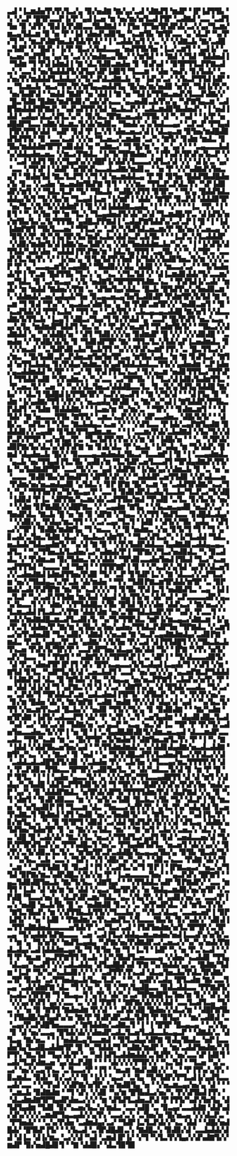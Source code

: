 ▃▟▝▐▃▆▟▅▜▚▜▚▜▃▞▄▝▉▞▅▟▇▝▇▞▄▞▃▟▝▟▇▟▜▝▆▟▛▝▐▛▐▟▜▜▙▝▚▝▞▃▛▝█▜▛▃▃▛▐▞▛▝▄▟▐▃▅▝▆▝▅▞▆▞▅▜▃▟▐▜▛▝▃▟▇▟▝▃▃▝▃▟▜▜▅▝▉▝▟▜▚▝▉▟▐▞▛▟▉▃▃▜▙▟▇▟▝▝▐▜▅▝▛▜▅▜▛▟▛▟▞▃▞▞▄▞▜▃▆▞▆▃▄▜▟▃▆▝▉▝▅▝▛▝▐▟▝▟▅▟▚▟▉▜▄▝▚▃▆▜▙▝▇▜▛▃▃▝▄▝▟▃▛▝▚▞▛▞▜▝▚▝▆▃▛▟▇▜▅▃▙▜▟▞▛▟▞▝▐▝▃▟▟▞▅▜▝▞▃▝▞▝▞▟▇▃▙▝▇▞▃▟█▃▜▟▛▝▞▝█▟▚▝▐▞▛▝█▃▞▞▙▟▃▃▄▝▅▟▜▜▙▜▅▝▐▃▞▃▆▜▝▝▄▟▐▞▝▃▚▃▅▞▚▟▜▜▄▝▄▞▅▝▃▞▞▞▅▟▆▃▄▜▙▞▝▞▆▜▟▝▝▝▇▟▝▞▜▟▝▜▟▟▅▟▐▝▜▟▆▝▜▝▛▟▐▟▆▟▐▝▇▝▟▃▜▟▉▃▆▟▅▝▊▝▊▟▚▟▝▝▉▜▛▜▜▃▛▛▇▃▟▃▚▝▃▃▜▝▅▞▙▟▟▟▜▞▟▜▄▞▟▛▐▟▉▜▝▜▃▃▆▝▝▟▅▝▅▟▚▝▊▞▙▟▞▝▃▞▅▞▛▞▆▟▟▟▜▃▙▟▄▞▞▜▞▃▛▟▃▟▇▃▙▝▅▝▐▟▚▞▃▞▝▞▙▃▛▜▜▟▐▟▛▝▃▝▜▃▆▃▙▝▅▃▞▜▚▞▛▞▆▜▄▃▅▟▟▜▄▝█▞▅▞▆▞▅▟▉▝▅▜▚▝▜▟▐▞▛▞▚▝▅▞▙▟▛▟▝▝▅▟▟▝▇▟▛▝▅▝▟▟▐▝▇▝▅▝▜▟▐▞▜▜▅▃▅▟▚▜▃▃▛▟▇▞▞▝█▃▜▟▇▝█▟▇▞▆▟▜▟▊▞▚▟▞▟▚▃▃▝▄▃▅▟▊▃▙▜▚▞▄▝▚▛▇▜▄▃▆▝▃▟█▜▅▟▟▟▜▛▇▟▚▝▚▟▚▟▜▜▚▜▟▝▅▃▙▃▛▞▝▃▟▃▆▟▉▜▙▟▅▟▚▝▐▝▅▟▐▟▟▝▃▟▄▞▟▃▞▟▜▃▚▞▚▝▉▞▙▃▜▛▇▃▅▃▟▞▜▜▙▝▟▝▚▝▚▟▝▝▐▞▛▝▅▟█▟▛▜▃▃▚▟▇▞▟▃▆▃▜▞▟▞▆▟▉▃▝▜▅▟▞▃▚▞▙▟▃▃▄▞▝▃▛▃▛▝▛▜▄▟▐▜▛▞▛▜▞▟▟▝▚▟▛▝▊▟▝▛▐▃▚▜▝▟▅▃▅▃▞▟▐▝▟▃▄▃▆▝▉▜▅▞▆▟█▟▉▟▜▟▜▜▞▝▉▝▃▃▚▃▟▝▞▞▅▝▜▃▅▃▞▃▆▟▆▝▃▞▚▝▇▜▞▝▊▟▆▝▆▟▃▝▊▜▙▞▆▟▟▟▆▜▛▜▚▟▊▟▟▝▅▝▚▟▆▃▞▝▜▝█▞▆▝▃▝▄▝▄▞▞▝▝▃▄▃▃▃▙▟▚▞▟▟▄▟▅▃▅▃▝▞▆▃▞▛▇▟▃▝▐▞▜▞▜▛▇▟▅▞▚▝▐▜▚▟▚▜▛▟▚▞▙▃▛▝▞▝▝▃▟▝▟▟▜▝▉▞▞▜▄▟▚▞▞▟█▛▐▞▟▟▚▜▃▃▃▞▟▜▃▞▟▝▞▞▝▟▐▞▃▝▄▞▝▃▃▝▞▜▚▛▐▝▟▟▛▝▅▜▛▟▚▃▃▟▃▟▇▞▆▟▊▃▝▝▅▝▛▝▞▞▚▟▇▟▚▜▅▃▄▜▝▝▉▟▅▜▟▝▇▃▜▃▛▜▝▞▜▝▟▝▅▃▆▟▟▃▄▝▛▝▉▝▉▜▅▝█▟▟▜▙▟█▟▅▞▙▝▊▃▝▞▃▟▅▝▅▃▅▟▆▜▙▛▇▝▊▜▝▝▞▞▆▃▝▜▜▃▛▃▛▟▃▜▚▝▚▛▐▟▉▟▛▞▆▜▝▞▝▜▟▃▜▃▛▝▜▞▝▜▙▃▙▝▚▟█▞▟▜▜▝▉▜▛▃▝▝▜▞▄▝█▟▟▜▟▃▟▟▄▞▙▜▝▜▞▞▙▞▆▝▜▃▄▟▐▃▅▝▐▞▆▛▐▝▟▟▞▝▇▜▛▝▉▃▛▟▝▟▟▟▉▜▛▝▅▞▜▃▚▜▞▜▞▞▟▟▆▛▐▝█▝▞▟▐▟▟▟▇▃▄▟▄▝▐▝▝▝▞▝▝▝▐▃▝▜▚▝▐▝▊▜▝▝▚▝▚▜▅▝▛▝▆▝▜▃▚▝▜▃▄▟▅▟▜▞▟▞▚▞▟▝▜▃▆▟█▞▛▃▝▟▐▟▜▞▅▞▆▜▙▞▙▞▃▜▞▜▜▜▙▝▄▟█▃▛▛▇▟▐▝▃▟▄▛▇▜▟▟▚▞▃▞▃▛▐▝█▝▐▝▐▟▐▟▆▛▇▜▝▜▙▜▃▃▅▞▝▜▜▃▞▃▝▃▛▞▚▜▟▜▟▃▅▃▆▞▛▝█▞▅▞▞▃▅▃▄▝▞▝▉▜▞▞▛▃▜▞▚▜▄▜▛▞▙▞▆▟▚▃▙▞▟▟▚▃▛▃▙▜▙▝▝▝▐▃▛▃▚▜▃▟▟▟▛▝▞▟▉▞▆▟▆▜▞▟▐▟▇▞▅▃▜▟▛▞▄▝▞▟▞▜▅▟▟▟▆▃▙▞▚▞▃▝▐▝▐▞▟▜▞▟▜▜▟▞▚▟▞▟▅▝▚▟▟▟▐▜▚▛▇▞▆▝▐▟▃▜▄▜▜▜▝▃▄▜▙▝▞▝▚▝▞▜▛▃▝▃▃▟▚▜▃▜▄▜▚▝▞▝▐▞▅▞▄▝▊▜▄▜▟▜▚▜▅▛▐▞▜▟▞▞▙▟▉▜▅▃▜▞▆▝▞▞▞▃▛▝▛▝▄▝▃▃▄▃▆▜▞▃▄▟█▞▝▜▙▟▉▞▞▟▄▝▟▟█▝▞▝▆▃▃▞▃▞▝▝▜▞▙▟▅▟▞▛▐▝▛▃▆▝█▟▜▜▙▝▜▃▚▝▄▝▚▃▝▞▜▃▜▟▝▞▝▟▐▃▆▟▊▟▟▞▜▞▃▃▆▞▄▞▜▟▃▝▉▝▃▞▅▃▄▞▝▞▙▝▅▟▇▜▞▜▛▜▛▜▜▟▇▃▚▃▝▝▛▟▜▟▐▞▃▟▞▝▆▟▞▝▆▝▆▟▟▝▇▟▅▞▞▛▇▝▃▝▟▜▅▜▄▞▟▟▃▝█▃▙▝█▜▟▜▚▞▄▜▅▟▉▃▆▝▚▝▟▟▆▟▞▃▅▞▄▟▄▟▞▜▅▝▉▃▄▃▅▃▄▜▅▜▃▟▉▟▛▝▛▟▆▜▛▞▙▜▟▝▇▝▚▃▆▝▜▝▊▟▝▜▚▞▚▝▄▃▟▃▞▟▆▜▄▝▄▝▇▝▛▟▛▃▆▜▛▞▞▝▅▟▉▃▅▜▝▝▉▝▚▃▟▜▟▞▟▝▛▜▚▃▙▞▝▜▜▝▅▝▝▃▙▜▜▞▝▃▙▃▄▃▄▃▟▟█▝▇▞▅▜▝▞▟▃▃▟▇▞▙▜▜▃▙▝▐▃▄▜▝▟█▃▞▜▄▞▜▝▊▞▛▟▟▝▄▝▃▃▛▝█▞▛▟▜▝▅▃▚▃▄▝▄▞▄▜▄▝▆▟▆▟▛▜▟▟▜▝▆▃▚▞▝▝▛▃▛▞▅▃▆▜▝▜▚▟▆▜▙▜▞▝▝▜▙▃▞▞▟▟▇▟▟▝▄▝▚▞▟▟█▞▅▝▝▟▜▝▜▟▊▞▞▞▅▝▉▟▆▟▛▝█▝▞▞▝▞▞▟▉▟█▝▝▃▅▟▅▝▞▝▛▟█▞▟▞▙▝▊▝▜▟▊▟▛▜▛▝▇▞▝▜▜▃▜▃▚▜▟▞▄▛▐▃▅▟▆▟▃▝▊▝▞▞▅▃▟▝▝▃▜▟▛▟▊▃▙▞▜▃▙▜▜▝▚▞▞▞▛▟▚▃▆▛▐▜▚▝▃▝█▃▜▜▃▞▞▞▆▃▝▝█▞▙▟▊▃▛▃▛▟▅▃▆▜▅▜▅▜▛▃▄▝▆▜▙▞▄▟▃▝▆▝▇▝▊▟▜▃▞▝▇▜▟▝▅▜▜▃▙▟▄▝▊▞▛▟▄▞▆▟▆▃▜▞▄▟▜▟▟▃▙▟▃▃▜▜▞▞▄▟▅▟▆▝▃▛▐▟▅▞▄▃▟▟▆▟▟▝▚▜▛▝▝▃▞▝▊▝▛▟▐▜▜▃▚▃▞▝▊▞▄▃▆▝▅▟▊▜▜▜▃▞▜▜▚▛▐▝▜▜▟▟▚▟▉▝▚▜▚▟▆▃▚▝▚▞▃▃▝▃▞▜▛▜▙▝▐▝▜▃▞▟▐▟▉▞▙▟▆▜▜▃▝▝▛▃▅▃▜▞▝▃▅▝▚▝▚▞▞▟▃▜▅▃▞▟▟▟█▃▃▜▃▝▊▃▜▞▄▜▟▜▄▜▟▟█▝▇▞▙▞▝▝▟▃▜▝█▟█▟▐▞▛▜▙▜▛▞▚▃▛▞▄▃▟▜▝▝▇▝▞▜▞▟▝▝▝▟▐▜▄▝▉▝▚▟▆▝▐▞▄▟▇▞▜▜▝▞▛▞▚▝▅▃▄▟▄▜▛▟▉▝▄▝▇▞▚▞▚▟▐▝▇▜▟▟▛▞▛▜▙▃▛▟▟▜▝▃▜▟▆▝▉▟▟▟▇▞▝▝▐▃▅▞▆▝▚▞▆▞▃▝▝▜▛▞▝▝▊▟▆▃▆▜▝▝▝▟▜▟▞▝▇▝▅▃▃▃▜▜▙▝▇▜▜▞▝▃▆▃▚▃▛▞▞▞▝▟▛▃▃▟▅▃▝▟█▞▙▜▞▝▝▟█▞▃▝▚▟▜▃▜▝▚▜▃▝▇▃▙▟▄▃▚▃▅▝▞▝▝▞▟▜▃▃▝▛▐▟▞▃▄▛▇▜▄▟▇▝▉▟▟▟▊▞▞▃▄▟▛▝▊▜▟▞▛▜▄▟▆▃▆▃▝▝▐▝▃▃▆▞▛▟▞▃▙▟▇▟▝▞▙▞▜▞▞▟▛▃▛▞▛▜▛▝▃▞▅▜▄▞▛▃▝▜▃▜▟▜▚▜▚▞▞▞▆▝▟▝▐▟█▞▅▝▝▝▄▝▚▜▛▟▞▟▉▛▇▞▙▞▟▃▚▞▟▜▚▛▇▝▆▝▊▟▞▟▃▝▛▝▅▃▙▝▐▞▚▟▄▝▆▝▜▞▟▟▚▝█▝▆▟▝▟▄▟▅▃▙▝█▞▞▝▉▃▃▃▄▃▆▟▅▟▄▜▙▃▞▜▃▃▆▛▐▝▉▝▐▝▃▃▄▟▆▟▃▝▄▃▙▝▅▞▜▜▄▟▐▜▃▜▙▝▄▟▊▞▆▝▜▃▜▟▛▃▅▜▃▃▟▜▝▜▛▟▄▟▇▟▚▜▜▞▙▝▚▞▙▟▇▟▛▜▛▝▃▃▞▜▞▞▃▝▄▟▝▟▟▛▇▝▐▞▆▞▄▞▞▟▆▃▙▝▊▝▃▝▅▝▄▝▃▃▃▝▉▟▉▜▙▞▅▜▅▟▛▜▝▟▛▜▞▟▚▞▞▝▚▟▟▟▛▃▅▜▜▟▉▝▞▟▚▟▃▃▅▝▛▟▆▞▅▞▅▃▅▟▄▟▉▝▄▜▟▃▚▝▊▛▐▛▇▝█▞▚▃▆▝▅▝▃▟▟▜▛▟▇▞▚▃▞▜▚▝▚▞▝▜▜▜▅▜▚▞▜▞▆▃▄▞▛▝▃▃▜▝▉▟▊▟▛▟▃▟▄▜▃▃▙▞▜▃▛▃▞▜▞▟█▝▐▟▉▟▝▛▐▃▝▟▛▛▇▞▚▃▆▞▟▞▃▟▜▜▙▞▆▟▝▜▚▟█▝▃▜▃▝▊▞▙▞▙▝▅▞▝▝▞▟▆▝▊▛▇▟█▞▞▟█▛▇▃▝▞▝▃▄▟▆▝▇▜▄▝▝▞▙▃▅▃▄▟▉▝▅▃▛▞▃▞▝▜▅▟▛▟▃▝▇▃▙▝█▝▅▝▆▝▉▝▟▛▇▝▞▜▄▃▝▞▞▜▜▝▆▟▜▃▃▝▊▟█▟▃▟▄▞▝▝▞▟▉▞▄▝▛▟▄▞▆▃▜▜▝▝▞▃▞▃▄▞▜▃▜▝▐▟█▝▝▟▜▞▞▜▙▝▄▟▄▝▝▟▜▃▞▞▜▛▐▝▉▟█▞▆▟▇▜▄▝▜▝▅▃▃▝▞▝█▝▅▟▆▃▝▞▅▝▊▜▞▜▝▜▝▝▜▝▄▝▊▃▟▞▃▜▅▃▜▟▇▝▟▃▞▝▆▃▙▃▞▟▆▜▚▝▝▜▃▞▟▜▃▞▚▝▐▞▜▃▟▟▝▜▟▃▅▃▙▟▞▜▟▃▄▟▆▜▞▝▚▞▟▝▇▝▉▝▝▞▛▞▙▟▛▟▟▃▃▜▄▟▇▟▊▃▟▟▄▃▄▃▝▟▜▃▝▝▚▞▜▜▅▃▙▜▃▟▅▞▃▞▚▟▆▟▞▛▐▝▜▛▇▞▞▜▃▞▅▟▉▟▃▝▚▝▉▃▟▟▃▝▞▝▛▟▆▃▅▝▉▞▜▟▅▃▚▞▞▟▟▞▝▜▛▟▊▃▃▟▅▜▅▟▐▜▙▟▝▜▃▞▚▃▅▃▟▜▜▜▟▝▚▃▃▃▚▟▝▜▅▜▝▝▐▜▜▛▇▛▐▝▊▝▝▞▚▃▛▞▄▜▟▝▄▞▛▞▟▃▅▜▞▞▃▟▅▟▇▟▐▟▆▟▜▜▅▞▛▟▉▝▜▞▝▃▛▝▊▜▟▛▐▃▚▝▇▝▟▃▃▞▞▃▛▜▃▞▆▝▅▞▞▜▙▟▄▃▚▞▛▃▙▝▟▞▆▟▅▝▝▜▚▝▜▟▊▛▇▃▆▜▛▟▟▞▆▜▛▝▃▝▉▛▇▟▞▃▟▞▛▟▜▛▇▝▆▞▜▞▚▃▛▞▞▞▜▝▊▜▙▝▛▟▐▃▜▝▅▟█▟▜▃▝▃▄▝▐▟▐▃▜▃▛▝▚▞▃▟▚▜▜▟▆▝▆▞▙▟▝▟▄▟▝▟▄▜▜▞▅▝▟▞▚▟▝▃▛▃▃▃▃▟▛▞▄▃▚▞▙▃▃▜▝▞▝▟▆▞▝▞▛▜▟▟█▃▚▜▙▝█▜▟▝▊▞▞▟▅▝▟▟▚▃▞▝▇▞▅▃▞▞▜▃▆▃▟▟▐▜▃▟▃▞▞▛▇▝▟▟▞▟▆▝▅▞▃▜▛▜▟▃▙▟▛▞▛▝▚▟▚▝▛▃▃▜▝▝▚▟▞▞▆▟▇▟█▃▆▃▟▜▃▟▊▞▙▝▚▞▜▞▜▜▛▟▃▝▆▛▐▞▆▃▄▃▞▟▇▃▆▝▐▞▄▞▛▃▜▝▟▟▅▞▛▝▇▞▆▝▄▜▙▞▄▜▅▞▄▟▅▞▜▜▟▃▛▟▛▜▅▝▜▛▇▟▃▝▞▃▆▜▃▞▅▜▚▟▅▟▉▝▜▃▚▟▉▞▝▟▇▟▝▞▅▃▆▝▇▝▅▃▛▃▄▟▇▟▆▟▄▞▃▟▊▛▇▝▆▟▃▝▛▃▙▝▄▟▄▞▛▃▙▝▄▟▇▞▝▞▙▜▅▝▛▞▃▟▝▟▐▜▜▟█▜▝▞▞▜▙▃▙▃▙▜▚▃▅▝▛▟▚▜▞▜▛▞▛▝▃▃▛▟▛▜▅▞▟▃▄▞▆▞▟▟▝▜▞▝▐▛▇▝▚▜▚▝▅▜▞▃▛▞▜▃▃▝▜▝▝▛▇▜▝▝▚▟▇▜▞▞▞▜▛▜▚▛▐▝▃▝▟▛▐▝▝▜▞▟▃▃▃▟▉▜▞▝▟▝▛▃▝▟▅▟▜▛▐▛▐▜▝▟▚▝█▜▚▃▄▃▃▞▙▜▃▟▄▟▐▃▄▟▞▜▝▞▟▜▝▞▆▝▇▜▟▝▊▜▃▝▚▟▛▜▄▜▞▟▝▃▅▃▙▟▜▝▃▃▛▝▅▞▄▞▞▞▄▝▄▃▅▛▇▃▛▜▟▟▟▝▐▟▇▟▚▟▝▟▃▝█▝▇▜▟▞▚▜▄▝▚▜▄▃▄▝▅▞▅▃▛▛▇▜▝▃▙▟▚▞▅▜▚▝▛▝▅▝▟▟▝▟▐▞▟▝▜▝▄▛▇▃▚▜▝▟▝▞▃▞▝▟▇▜▚▞▄▝▟▝█▜▟▞▃▃▟▃▝▜▞▃▞▃▝▃▛▟▞▜▝▜▛▟▟▃▛▃▆▝▄▟▃▟▅▟▐▜▛▜▞▝▟▜▙▟▚▝▚▝▚▝▛▞▛▞▅▞▃▝▊▞▆▝█▟▅▝▟▞▚▝▇▞▆▛▇▝▃▟▇▝▅▟▇▝▛▞▞▟▝▟▄▞▟▝▄▟▝▝▚▞▙▃▜▞▜▜▝▞▅▃▆▜▚▃▟▝█▃▙▞▞▝▅▟▉▝▜▜▞▞▜▞▄▝▊▝▉▟▉▟▇▝▝▝▇▞▚▟▆▝▅▜▛▟▇▝▐▟▜▞▃▟▃▃▛▜▝▟▞▝▛▝▄▜▚▝▃▜▝▃▅▜▄▟▆▝▝▟▄▟▊▟█▃▜▃▟▝▚▟▝▃▞▝▟▞▃▞▟▝▜▟▇▞▅▝▃▞▄▃▛▝▚▃▄▝▅▃▚▛▐▃▝▜▛▝▛▝▛▞▜▞▃▟▅▜▅▃▃▟▅▃▜▞▞▛▐▝▅▝█▝▐▝▃▜▄▟█▟▉▟▊▜▞▟▆▃▅▃▄▟▝▟▃▃▆▟▛▃▃▃▟▃▝▜▜▞▚▃▆▝▆▝▃▝█▞▛▜▛▃▜▞▆▟▅▜▝▟▇▜▅▃▆▜▃▜▚▝▛▝▐▝▚▝▇▝▐▟▟▝▞▟▟▜▙▃▅▜▅▞▄▟▝▝▚▜▜▟▆▟▆▟▞▃▚▞▟▟▊▟▄▟▇▞▅▃▟▃▟▟▇▝▇▜▚▞▚▃▝▞▚▝▇▃▞▝▊▝▅▟▝▝▄▝▜▞▛▟█▃▟▜▚▜▃▟▅▟▜▃▞▞▛▟▃▞▞▟▝▃▟▟▃▟▃▟█▜▟▜▞▟▊▝▞▃▙▟▅▝▛▞▝▃▙▜▅▝▞▜▃▃▄▞▆▃▜▜▜▜▚▜▝▟▚▝▛▃▛▟▊▃▜▜▙▃▃▜▛▜▛▞▃▟▉▜▅▜▃▝▄▝▟▞▚▟▃▃▜▞▟▝▊▝▆▝▛▝█▝▛▝▉▜▃▝▐▝▐▝▄▟▅▝▄▃▃▜▞▝▄▝▞▞▅▜▚▞▜▜▃▃▄▟█▜▜▝▟▝▟▝▆▜▝▞▟▟▄▞▚▞▙▟█▝▟▟▜▃▛▜▜▟▊▜▞▟▝▜▝▜▛▞▝▝█▟▛▞▛▟▚▞▛▟▚▜▅▝▅▟▞▃▛▝▄▞▚▝▉▝▟▟▟▛▇▟▃▝▅▜▛▟▞▟▛▜▞▜▜▜▜▟▆▞▛▟▝▟▄▛▇▟▝▞▄▝▉▝▚▜▝▟▆▜▝▝▊▟▛▟▉▃▃▝▆▝▞▝▅▜▞▃▜▟▊▝█▃▙▃▚▜▙▝▜▞▝▟▃▛▐▝█▝▆▃▅▝▅▝▅▜▄▟▊▛▐▜▝▜▃▃▆▝▟▃▝▜▅▃▃▞▅▜▚▜▚▝▄▜▃▜▚▞▚▟▄▜▟▝▊▃▅▜▚▟▇▃▜▝█▟▆▟▝▟▜▝▅▟▉▝▅▞▃▜▅▟▊▜▞▝▚▝▇▜▃▝▐▞▃▝▚▟▐▜▃▜▚▝▊▞▆▜▄▝▃▝▚▝▉▝▉▜▛▜▝▟▉▟▝▃▞▟▟▝▉▟▜▟▚▜▞▞▞▟▝▟▜▃▄▝▟▟▇▞▄▜▟▜▅▞▜▟▅▜▛▝▊▝▄▝▇▞▞▃▜▟▃▝▆▞▝▝▇▝▅▜▝▃▙▞▞▃▅▃▚▝▟▃▚▝▅▃▝▟█▝█▝▃▟▞▟▞▝▇▃▚▜▃▝▅▃▞▞▜▜▟▜▃▞▄▟▜▝▊▟▝▃▅▟▃▃▅▞▟▝▜▞▛▞▛▜▛▟▜▃▛▞▄▝▛▜▚▟█▃▜▝▅▞▃▝▛▜▄▟▆▜▟▜▃▝▅▃▅▜▝▟▞▞▄▞▞▝▉▞▛▞▃▜▞▟▉▃▜▃▜▞▃▝▆▜▅▜▛▃▛▃▟▟█▞▙▃▄▃▄▜▙▞▄▝▉▜▙▝█▃▟▞▜▞▝▝▚▞▙▃▝▃▙▝▃▃▚▝▜▟▚▝▚▜▝▟█▞▚▞▚▞▚▝▝▟▊▃▚▃▃▝▛▟▇▝▟▞▞▜▝▃▆▝▝▃▛▜▜▟▇▝▊▝▉▃▟▝▐▜▝▞▃▟▜▃▚▞▜▝▊▛▐▝▐▛▇▃▄▃▞▝▅▃▚▞▜▜▟▝▉▛▇▞▆▃▚▟▛▟█▃▚▜▞▞▅▝▛▝▐▃▅▃▃▃▃▜▅▞▝▝▄▃▛▟▚▝█▛▇▜▝▝▄▃▜▟▉▟█▜▅▃▙▝▇▞▜▞▙▃▝▟▇▜▄▞▝▝▚▜▜▟▟▃▚▟▛▝▊▛▇▟▛▞▝▃▃▝▆▜▜▝▐▃▙▝▟▝▟▞▆▝▆▝▟▟▝▞▄▃▞▜▅▜▛▟▚▝▅▝▇▟▄▃▆▟▉▞▅▞▅▜▛▝▞▃▛▟█▝▜▃▃▞▅▞▄▝▟▃▛▟▛▃▆▞▜▟▃▝▄▃▚▜▄▜▚▝▟▝▄▟▊▞▅▞▃▝▃▃▞▛▐▃▚▝▅▟█▝▅▃▙▜▙▝█▝▃▝▅▟▇▟▉▝▊▃▚▝▃▝▅▜▚▟▛▟▃▝▟▝▆▜▃▜▚▜▞▝▇▜▃▜▙▟▚▝▆▝▞▟▜▜▙▃▙▜▜▞▞▜▃▃▙▞▄▝▚▜▃▞▟▃▄▝▃▃▅▃▅▛▐▝▉▛▐▟▜▞▝▝▅▝▐▟▉▝▝▛▇▟▆▞▃▜▚▃▆▟▜▃▚▜▃▃▃▜▙▞▙▝▊▞▚▟▞▞▝▟▊▟▐▃▜▜▚▟▇▟▅▟▃▃▃▃▅▜▟▞▛▝▃▞▜▃▞▃▟▝▐▜▟▜▅▟▆▞▅▜▃▜▛▜▛▞▃▜▛▃▄▝▜▞▄▟▟▞▙▛▇▃▃▃▝▃▅▝▃▟▐▜▃▞▟▟▄▃▆▃▅▟▅▞▅▟▐▃▃▟▚▞▅▜▞▃▝▝▆▝▄▝▜▞▅▜▞▝▆▟▜▃▄▟▄▝▚▛▇▞▅▞▛▟▇▟▛▃▞▃▅▃▞▞▚▞▚▞▅▟▞▛▇▟▃▟▄▞▃▟▐▟▟▟▆▃▄▞▙▝▜▝▊▜▅▝▆▝▜▝▐▃▜▝▐▟▛▝▚▝▅▝▛▃▚▃▟▝▝▞▜▝▛▝▆▃▆▝▄▃▛▛▇▜▜▝▊▃▙▝▐▞▚▜▙▟▜▃▅▃▃▃▄▝▞▟▅▞▚▃▟▟▊▝▜▜▄▝▟▃▄▞▚▃▟▜▝▞▞▃▟▃▟▟▄▝▟▜▄▟█▟▚▟▝▛▇▝▚▞▆▟▟▞▄▞▃▝█▟▇▞▜▟▆▝▐▃▛▝▜▞▚▞▚▃▙▟▊▞▞▝▞▝▃▟▜▜▚▜▚▃▟▝▟▃▄▜▅▃▙▞▛▟▃▜▛▟▇▞▃▜▛▝▉▃▙▝▃▞▛▜▅▟▄▃▙▜▄▃▜▃▛▃▝▝▚▝▄▟▛▞▃▟▄▝█▜▃▟▆▝▇▞▃▃▜▃▄▝▃▟▞▟▆▛▇▝▟▃▝▜▝▞▅▝▚▝▉▝▞▜▚▜▄▟█▃▃▝▉▟▃▟▟▃▃▝▛▛▇▟▜▞▚▃▟▃▚▜▛▛▇▝▜▝▇▃▄▃▜▝▄▜▚▝▟▞▚▞▃▞▜▛▇▟█▜▃▜▅▞▆▝▊▞▝▟▚▝▟▝▞▞▄▞▛▟▜▝▄▞▞▃▃▝▃▝▞▟▝▛▇▜▝▝▇▛▇▞▟▞▞▞▟▟▝▃▃▜▃▟▜▃▄▝▜▞▃▝▞▝▅▝▉▝▇▜▜▝▇▟▅▟▆▝▛▞▟▝▝▃▛▟▞▟█▝█▟▅▞▞▟▃▞▆▝▝▟█▛▇▜▙▝▐▜▙▟█▞▆▜▄▟▚▞▅▝▇▞▛▝▊▟▛▟▛▃▟▃▜▟▜▝▛▝▉▜▄▞▝▝▆▞▃▟▉▟▝▃▝▃▄▞▛▃▛▟█▜▅▃▃▃▞▝▇▜▟▟▅▞▃▟▇▃▜▝▐▝▐▝█▜▛▝█▃▄▃▄▝▝▃▚▜▄▝▊▝▟▝▅▞▃▃▄▝█▜▟▞▟▞▞▟▅▟▛▃▟▃▜▃▅▜▃▟▃▃▙▃▄▃▛▝▝▟▇▟▞▃▝▟▜▃▄▝▇▞▅▃▝▝▐▝▅▟▟▃▄▜▃▃▆▟▝▝▉▜▃▟▄▞▟▛▇▝▊▟▄▜▙▟▃▝▅▛▐▃▃▟▅▜▄▜▃▟█▃▟▟▆▜▛▝█▝▚▞▜▟▟▞▜▝▚▟▇▞▆▟▛▝▄▝▆▞▃▟▟▜▅▟▆▞▚▜▛▜▚▝▇▃▜▟▝▜▄▞▟▞▛▝▃▝▚▟▐▟▜▃▟▟▆▟▟▞▃▜▟▜▚▝▅▞▃▃▚▛▐▟▊▜▝▃▟▞▜▃▛▟▆▃▅▝▄▞▟▃▛▟█▝▝▝▝▟▞▞▞▞▛▜▛▞▞▝▚▃▜▟▝▝▜▃▅▝▚▞▃▃▞▝▅▞▞▃▄▜▚▃▝▃▜▃▃▞▛▝▐▜▝▝▅▃▆▝▆▟▚▟▊▞▞▝▄▝▝▛▐▜▚▞▄▜▚▝▉▃▆▟▃▝▉▟▞▝▊▞▃▞▞▝▉▝▐▞▞▝▄▃▞▝▃▜▄▝▜▞▜▟▛▞▛▜▃▟▐▞▄▟▜▃▃▃▟▞▃▃▝▝▞▜▚▟▝▞▟▛▇▞▅▜▛▃▚▞▆▟▉▜▄▝▅▝▝▞▅▃▆▃▄▞▅▞▄▝▟▝▝▝▝▃▆▃▙▝▉▟▇▟▆▝▝▜▝▟▚▝▞▟▊▝▚▞▆▝█▜▙▟▃▞▅▞▚▝▛▞▟▜▙▟▐▜▚▝▝▟▃▟▆▟▇▜▛▜▄▟▛▟▅▃▞▞▞▝▆▝▟▜▟▜▃▟▅▃▛▟▝▛▐▜▜▞▚▟▚▜▅▜▄▝▟▜▟▜▄▟▆▝▜▟▊▝▉▞▚▃▅▞▙▃▚▞▆▟▃▝▃▃▚▟█▝▃▝▉▃▄▞▃▃▟▟▇▝▟▟▚▟▞▟▚▞▞▞▞▃▆▟▛▜▄▃▄▟▞▞▄▜▚▝▃▃▞▃▚▝▃▜▅▞▅▝█▞▅▃▄▝▞▞▟▃▛▃▝▝▛▜▅▟▞▝▝▃▚▞▛▟▅▝▃▟▆▟▄▞▃▞▝▜▟▛▐▃▜▃▛▟▞▞▚▃▝▟▟▝▝▟█▞▅▟█▟▞▝█▜▙▛▐▜▞▝▝▞▙▃▟▝▃▜▛▟█▟▊▃▚▝▇▟█▃▚▝▉▟▉▞▟▝▃▃▙▟▟▞▟▟▝▟▐▃▝▟▐▞▆▃▝▃▞▞▟▝▚▟▝▃▆▟▐▛▐▞▝▞▜▝▚▜▃▜▚▜▄▞▞▟▚▟▇▜▞▞▆▟▛▝▉▞▅▟█▟▊▜▝▝▇▝▟▟▉▞▝▟▃▜▉▜▉
